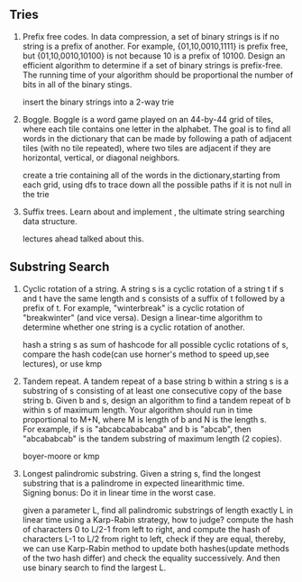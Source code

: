 ## Tries 
1. Prefix free codes. In data compression, a set of binary strings is if no string is a prefix of another. For example, {01,10,0010,1111} is prefix free, but {01,10,0010,10100} is not because 10 is a prefix of 10100. Design an efficient algorithm to determine if a set of binary strings is prefix-free. The running time of your algorithm should be proportional the number of bits in all of the binary stings.

   insert the binary strings into a 2-way trie
   
2. Boggle. Boggle is a word game played on an 44-by-44 grid of tiles, where each tile contains one letter in the alphabet. The goal is to find all words in the dictionary that can be made by following a path of adjacent tiles (with no tile repeated), where two tiles are adjacent if they are horizontal, vertical, or diagonal neighbors.

   create a trie containing all of the words in the dictionary,starting from each grid, using dfs to trace down all the possible paths if it is not null in the trie
   
3. Suffix trees. Learn about and implement , the ultimate string searching data structure.

   lectures ahead talked about this.
   
## Substring Search
1. Cyclic rotation of a string. A string s is a cyclic rotation of a string t if s and t have the same length and s consists of a suffix of t followed by a prefix of t. For example, "winterbreak" is a cyclic rotation of "breakwinter" (and vice versa). Design a linear-time algorithm to determine whether one string is a cyclic rotation of another.

   hash a string s as sum of hashcode for all possible cyclic rotations of s, compare the hash code(can use horner's method to speed up,see lectures), or use kmp
   
2. Tandem repeat. A tandem repeat of a base string b within a string s is a substring of s consisting of at least one consecutive copy of the base string b. Given b and s, design an algorithm to find a tandem repeat of b within s of maximum length. Your algorithm should run in time proportional to M+N, where M is length of b and N is the length s.  
   For example, if s is "abcabcababcaba" and b is "abcab", then "abcababcab" is the tandem substring of maximum length (2 copies). 
   
   boyer-moore or kmp
   
3. Longest palindromic substring. Given a string s, find the longest substring that is a palindrome in expected linearithmic time.  
   Signing bonus: Do it in linear time in the worst case.   
   
   given a parameter L, find all palindromic substrings of length exactly L in linear time using a Karp-Rabin strategy, how to judge? compute the hash of characters 0 to L/2-1 from left to right, and compute the hash of characters L-1 to L/2 from right to left, check if they are equal, thereby, we can use Karp-Rabin method to update both hashes(update methods of the two hash differ) and check the equality successively. And then use binary search to find the largest L.
   
   
